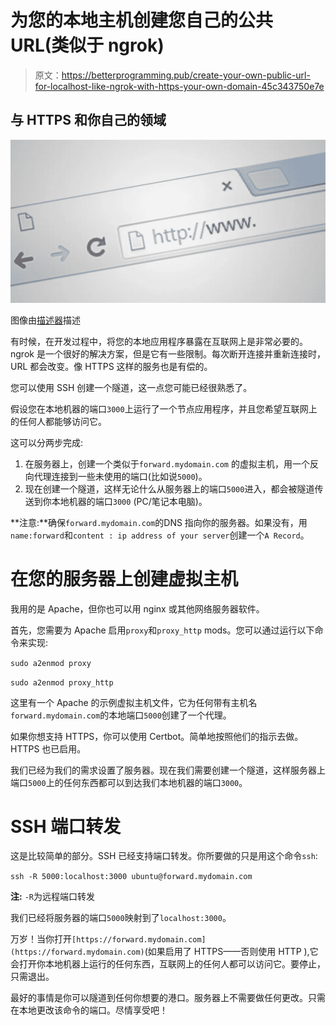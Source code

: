 # 为您的本地主机创建您自己的公共 URL(类似于 ngrok)

> 原文：<https://betterprogramming.pub/create-your-own-public-url-for-localhost-like-ngrok-with-https-your-own-domain-45c343750e7e>

## 与 HTTPS 和你自己的领域

![](img/a891a1d77f9ca3c9ff1c96297a5f4d04.png)

图像由[描述器](http://descrier.co.uk)描述

有时候，在开发过程中，将您的本地应用程序暴露在互联网上是非常必要的。ngrok 是一个很好的解决方案，但是它有一些限制。每次断开连接并重新连接时，URL 都会改变。像 HTTPS 这样的服务也是有偿的。

您可以使用 SSH 创建一个隧道，这一点您可能已经很熟悉了。

假设您在本地机器的端口`3000`上运行了一个节点应用程序，并且您希望互联网上的任何人都能够访问它。

这可以分两步完成:

1.  在服务器上，创建一个类似于`forward.mydomain.com` 的虚拟主机，用一个反向代理连接到一些未使用的端口(比如说`5000`)。
2.  现在创建一个隧道，这样无论什么从服务器上的端口`5000`进入，都会被隧道传送到你本地机器的端口`3000` (PC/笔记本电脑)。

**注意:**确保`forward.mydomain.com`的DNS 指向你的服务器。如果没有，用`name:forward`和`content : ip address of your server`创建一个`A Record`。

# 在您的服务器上创建虚拟主机

我用的是 Apache，但你也可以用 nginx 或其他网络服务器软件。

首先，您需要为 Apache 启用`proxy`和`proxy_http` mods。您可以通过运行以下命令来实现:

`sudo a2enmod proxy`

`sudo a2enmod proxy_http`

这里有一个 Apache 的示例虚拟主机文件，它为任何带有主机名`forward.mydomain.com`的本地端口`5000`创建了一个代理。

如果你想支持 HTTPS，你可以使用 Certbot。简单地按照他们的指示去做。HTTPS 也已启用。

我们已经为我们的需求设置了服务器。现在我们需要创建一个隧道，这样服务器上端口`5000`上的任何东西都可以到达我们本地机器的端口`3000`。

# SSH 端口转发

这是比较简单的部分。SSH 已经支持端口转发。你所要做的只是用这个命令`ssh`:

`ssh -R 5000:localhost:3000 ubuntu@forward.mydomain.com`

**注:** `-R`为远程端口转发

我们已经将服务器的端口`5000`映射到了`localhost:3000`。

万岁！当你打开`[https://forward.mydomain.com](https://forward.mydomain.com)`(如果启用了 HTTPS——否则使用 HTTP ),它会打开你本地机器上运行的任何东西，互联网上的任何人都可以访问它。要停止，只需退出。

最好的事情是你可以隧道到任何你想要的港口。服务器上不需要做任何更改。只需在本地更改该命令的端口。尽情享受吧！